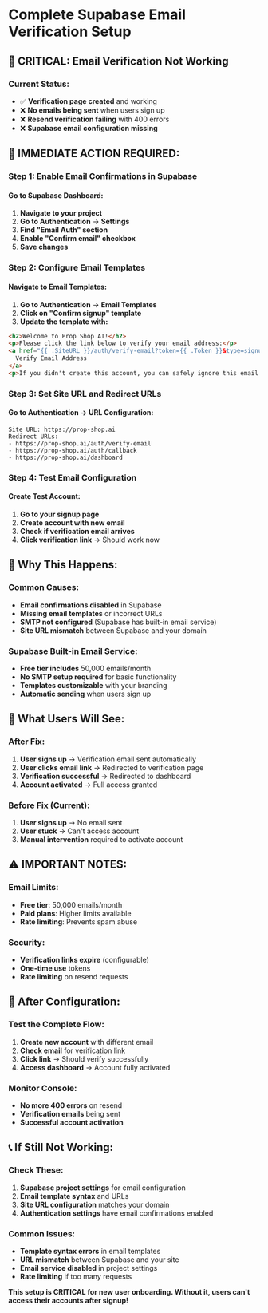 # Complete Supabase Email Verification Setup

## **🚨 CRITICAL: Email Verification Not Working**

### **Current Status:**
- ✅ **Verification page created** and working
- ❌ **No emails being sent** when users sign up
- ❌ **Resend verification failing** with 400 errors
- ❌ **Supabase email configuration missing**

## **🔧 IMMEDIATE ACTION REQUIRED:**

### **Step 1: Enable Email Confirmations in Supabase**

#### **Go to Supabase Dashboard:**
1. **Navigate to your project**
2. **Go to Authentication** → **Settings**
3. **Find "Email Auth" section**
4. **Enable "Confirm email" checkbox**
5. **Save changes**

### **Step 2: Configure Email Templates**

#### **Navigate to Email Templates:**
1. **Go to Authentication** → **Email Templates**
2. **Click on "Confirm signup" template**
3. **Update the template with:**

```html
<h2>Welcome to Prop Shop AI!</h2>
<p>Please click the link below to verify your email address:</p>
<a href="{{ .SiteURL }}/auth/verify-email?token={{ .Token }}&type=signup&email={{ .Email }}">
  Verify Email Address
</a>
<p>If you didn't create this account, you can safely ignore this email.</p>
```

### **Step 3: Set Site URL and Redirect URLs**

#### **Go to Authentication** → **URL Configuration:**
```
Site URL: https://prop-shop.ai
Redirect URLs:
- https://prop-shop.ai/auth/verify-email
- https://prop-shop.ai/auth/callback
- https://prop-shop.ai/dashboard
```

### **Step 4: Test Email Configuration**

#### **Create Test Account:**
1. **Go to your signup page**
2. **Create account with new email**
3. **Check if verification email arrives**
4. **Click verification link** → Should work now

## **🎯 Why This Happens:**

### **Common Causes:**
- **Email confirmations disabled** in Supabase
- **Missing email templates** or incorrect URLs
- **SMTP not configured** (Supabase has built-in email service)
- **Site URL mismatch** between Supabase and your domain

### **Supabase Built-in Email Service:**
- **Free tier includes** 50,000 emails/month
- **No SMTP setup required** for basic functionality
- **Templates customizable** with your branding
- **Automatic sending** when users sign up

## **📱 What Users Will See:**

### **After Fix:**
1. **User signs up** → Verification email sent automatically
2. **User clicks email link** → Redirected to verification page
3. **Verification successful** → Redirected to dashboard
4. **Account activated** → Full access granted

### **Before Fix (Current):**
1. **User signs up** → No email sent
2. **User stuck** → Can't access account
3. **Manual intervention** required to activate account

## **⚠️ IMPORTANT NOTES:**

### **Email Limits:**
- **Free tier**: 50,000 emails/month
- **Paid plans**: Higher limits available
- **Rate limiting**: Prevents spam abuse

### **Security:**
- **Verification links expire** (configurable)
- **One-time use** tokens
- **Rate limiting** on resend requests

## **🚀 After Configuration:**

### **Test the Complete Flow:**
1. **Create new account** with different email
2. **Check email** for verification link
3. **Click link** → Should verify successfully
4. **Access dashboard** → Account fully activated

### **Monitor Console:**
- **No more 400 errors** on resend
- **Verification emails** being sent
- **Successful account activation**

## **📞 If Still Not Working:**

### **Check These:**
1. **Supabase project settings** for email configuration
2. **Email template syntax** and URLs
3. **Site URL configuration** matches your domain
4. **Authentication settings** have email confirmations enabled

### **Common Issues:**
- **Template syntax errors** in email templates
- **URL mismatch** between Supabase and your site
- **Email service disabled** in project settings
- **Rate limiting** if too many requests

**This setup is CRITICAL for new user onboarding. Without it, users can't access their accounts after signup!**
